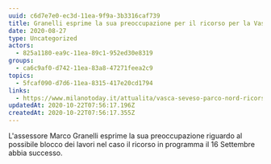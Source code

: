 ```yaml
---
uuid: c6d7e7e0-ec3d-11ea-9f9a-3b3316caf739
title: Granelli esprime la sua preoccupazione per il ricorso per la Vasca di Bresso
date: 2020-08-27
type: Uncategorized
actors:
  - 825a1180-ea9c-11ea-89c1-952ed30e8319
groups:
  - ca6c9af0-d742-11ea-83a8-47271feea2c9
topics:
  - 5fcaf090-d7d6-11ea-8315-417e20cd1794
links:
  - https://www.milanotoday.it/attualita/vasca-seveso-parco-nord-ricorso.html
updatedAt: 2020-10-22T07:56:17.196Z
createdAt: 2020-10-22T07:56:17.355Z
---
```


L'assessore Marco Granelli esprime la sua preoccupazione riguardo al possibile blocco dei lavori nel caso il ricorso in programma il 16 Settembre abbia successo.
